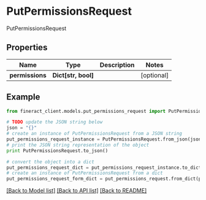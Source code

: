 # PutPermissionsRequest

PutPermissionsRequest

## Properties

Name | Type | Description | Notes
------------ | ------------- | ------------- | -------------
**permissions** | **Dict[str, bool]** |  | [optional] 

## Example

```python
from fineract_client.models.put_permissions_request import PutPermissionsRequest

# TODO update the JSON string below
json = "{}"
# create an instance of PutPermissionsRequest from a JSON string
put_permissions_request_instance = PutPermissionsRequest.from_json(json)
# print the JSON string representation of the object
print PutPermissionsRequest.to_json()

# convert the object into a dict
put_permissions_request_dict = put_permissions_request_instance.to_dict()
# create an instance of PutPermissionsRequest from a dict
put_permissions_request_form_dict = put_permissions_request.from_dict(put_permissions_request_dict)
```
[[Back to Model list]](../README.md#documentation-for-models) [[Back to API list]](../README.md#documentation-for-api-endpoints) [[Back to README]](../README.md)


